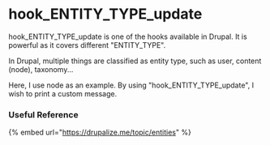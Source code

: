 # hook\_ENTITY\_TYPE\_update

hook\_ENTITY\_TYPE\_update is one of the hooks available in Drupal. It is powerful as it covers different "ENTITY\_TYPE".

In Drupal, multiple things are classified as entity type, such as user, content (node), taxonomy...

Here, I use node as an example. By using "hook\_ENTITY\_TYPE\_update", I wish to print a custom message.

### Useful Reference

{% embed url="https://drupalize.me/topic/entities" %}
